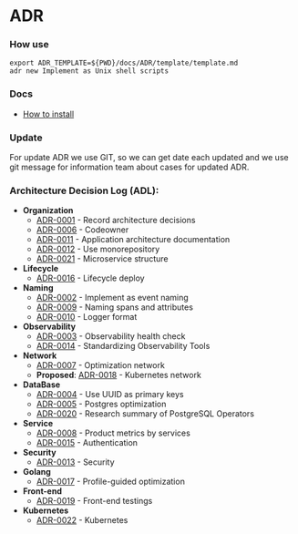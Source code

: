 # ADR

### How use

```shell
export ADR_TEMPLATE=${PWD}/docs/ADR/template/template.md
adr new Implement as Unix shell scripts
```

### Docs

- [How to install](https://github.com/npryce/adr-tools/blob/master/INSTALL.md)

### Update

For update ADR we use GIT, so we can get date each updated and we use git message
for information team about cases for updated ADR.

### Architecture Decision Log (ADL):

- **Organization**
  - [ADR-0001](./decisions/0001-record-architecture-decisions.md) - Record architecture decisions
  - [ADR-0006](./decisions/0006-codeowner.md) - Codeowner
  - [ADR-0011](./decisions/0011-application-architecture-documentation.md) - Application architecture documentation
  - [ADR-0012](./decisions/0012-use-monorepository.md) - Use monorepository
  - [ADR-0021](./decisions/0021-microservice-structure.md) - Microservice structure
- **Lifecycle**
  - [ADR-0016](./decisions/0016-lifecycle-deploy.md) - Lifecycle deploy
- **Naming**
  - [ADR-0002](./decisions/0002-implement-as-event-naming.md) - Implement as event naming
  - [ADR-0009](./decisions/0009-naming-spans-and-attributes.md) - Naming spans and attributes
  - [ADR-0010](./decisions/0010-logger-format.md) - Logger format
- **Observability**
  - [ADR-0003](./decisions/0003-observability-health-check.md) - Observability health check
  - [ADR-0014](./decisions/0014-observability.md) - Standardizing Observability Tools
- **Network**
  - [ADR-0007](./decisions/0007-optimization-network.md) - Optimization network
  - **Proposed**: [ADR-0018](./decisions/0018-kubernetes-network.md) - Kubernetes network
- **DataBase**
  - [ADR-0004](./decisions/0004-use-uuid-as-primary-keys.md) - Use UUID as primary keys
  - [ADR-0005](./decisions/0005-postgres-optimization.md) - Postgres optimization
  - [ADR-0020](./decisions/0020-postgresql-operator.md) - Research summary of PostgreSQL Operators
- **Service**
  - [ADR-0008](./decisions/0008-product-metrics-by-services.md) - Product metrics by services
  - [ADR-0015](./decisions/0015-authentication.md) - Authentication
- **Security**
  - [ADR-0013](./decisions/0013-security.md) - Security
- **Golang**
  - [ADR-0017](./decisions/0017-profile-guided-optimization.md) - Profile-guided optimization
- **Front-end**
  - [ADR-0019](./decisions/0019-front-end-testing.md) - Front-end testings
- **Kubernetes**
  - [ADR-0022](./decisions/0022-kubernetes.md) - Kubernetes
